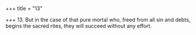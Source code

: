 +++
title = "13"

+++
13. But in the case of that pure mortal who, freed from all sin and debts, begins the sacred rites, they will succeed without any effort.
